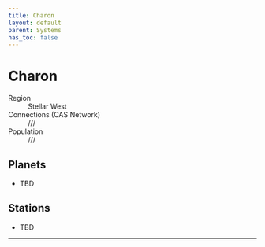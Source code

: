 ```yaml
---
title: Charon
layout: default
parent: Systems
has_toc: false
---
```


# Charon
<dl>
    <dt>Region</dt><dd>Stellar West</dd>
    <dt>Connections (CAS Network)</dt><dd>///</dd>
    <dt>Population</dt><dd>///</dd>
</dl>

## Planets
* TBD

## Stations
* TBD

----
